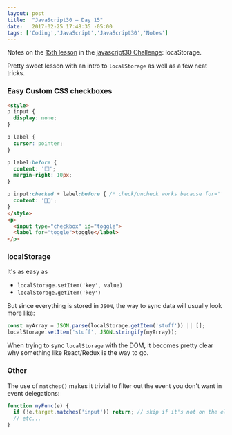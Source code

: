 ```yaml
---
layout: post
title:  "JavaScript30 – Day 15"
date:   2017-02-25 17:48:35 -05:00
tags: ['Coding','JavaScript','JavaScript30','Notes']
---
```


Notes on the [15th lesson][git] in the [javascript30 Challenge][js30]: locaStorage.

Pretty sweet lesson with an intro to `localStorage` as well as a few neat tricks.

### Easy Custom CSS checkboxes

```html
<style>
p input {
  display: none;
}

p label {
  cursor: pointer;
}

p label:before {
  content: '⬜️';
  margin-right: 10px;
}

p input:checked + label:before { /* check/uncheck works because for='' on <label> */
  content: '🏃🏻';
}
</style>
<p>
  <input type="checkbox" id="toggle">
  <label for="toggle">toggle</label>
</p>
```

### localStorage

It's as easy as

* `localStorage.setItem('key', value)`
* `localStorage.getItem('key')`

But since everything is stored in `JSON`, the way to sync data will usually look more like:

```js
const myArray = JSON.parse(localStorage.getItem('stuff')) || [];
localStorage.setItem('stuff', JSON.stringify(myArray));
```

When trying to sync `localStorage` with the DOM, it becomes pretty clear why something like React/Redux is the way to go.

### Other

The use of `matches()` makes it trivial to filter out the event you don't want in event delegations:

```js
function myFunc(e) {
  if (!e.target.matches('input')) return; // skip if it's not on the element you want
  // etc...
}
```

[js30]:https://javascript30.com
[git]:https://github.com/memoblue/JavaScript30/blob/master/15-localstorage/index.html
